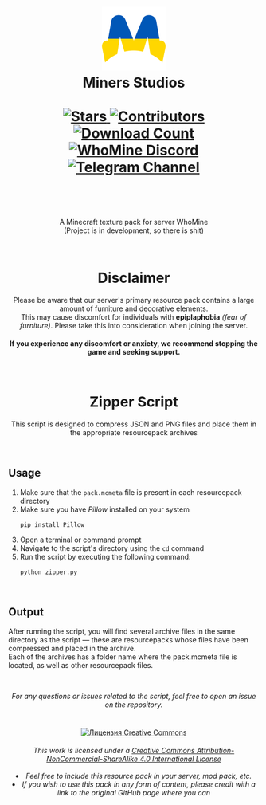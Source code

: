 <!--suppress HtmlDeprecatedAttribute -->
<div align="center">
  <h1>
    <a href="https://minersstudios.com">
      <img alt="MinersStudios" src="https://raw.githubusercontent.com/MinersStudios/.github/main/assets/logos/logo_ua.svg" width="128">
    </a>
    <br>
    Miners Studios
    <br><br>
    <div>
      <a href="https://github.com/MinersStudios/MSTextures/stargazers">
        <picture>
          <source media="(prefers-color-scheme: light)" srcset="https://img.shields.io/github/stars/MinersStudios/MSTextures?style=for-the-badge&color=f9ebbf&labelColor=fcf6e4">
          <img alt="Stars" src="https://img.shields.io/github/stars/MinersStudios/MSTextures?style=for-the-badge&color=f9ebbf&labelColor=302d41">
        </picture>
      </a>
      <a href="https://github.com/MinersStudios/MSTextures/contributors">
        <picture>
          <source media="(prefers-color-scheme: light)" srcset="https://img.shields.io/github/contributors/MinersStudios/MSTextures?style=for-the-badge&color=d5c3f0&labelColor=ECE3F9">
          <img alt="Contributors" src="https://img.shields.io/github/contributors/MinersStudios/MSTextures?style=for-the-badge&color=d5c3f0&labelColor=302d41">
        </picture>
      </a>
      <a href="#">
        <picture>
          <source media="(prefers-color-scheme: light)" srcset="https://img.shields.io/github/downloads/MinersStudios/MSTextures/total?style=for-the-badge&color=b0e99e&labelColor=e1f9d9">
          <img alt="Download Count" src="https://img.shields.io/github/downloads/MinersStudios/MSTextures/total?style=for-the-badge&color=b0e99e&labelColor=302d41">
        </picture>
      </a>
      <br>
      <a href="https://whomine.net/discord">
        <picture>
          <source media="(prefers-color-scheme: light)" srcset="https://img.shields.io/discord/928575868643733535?style=for-the-badge&label=WhoMine&logo=discord&color=c9cbff&logoColor=363636&labelColor=e8e9ff">
          <img alt="WhoMine Discord" src="https://img.shields.io/discord/928575868643733535?style=for-the-badge&label=WhoMine&logo=discord&color=c9cbff&logoColor=d9e0ee&labelColor=302d41">
        </picture>
      </a>
      <a href="https://whomine.net/telegram">
        <picture>
          <source media="(prefers-color-scheme: light)" srcset="https://img.shields.io/badge/telegram-black?style=for-the-badge&logo=telegram&color=c9cbff&logoColor=363636&labelColor=e8e9ff">
          <img alt="Telegram Channel" src="https://img.shields.io/badge/telegram-black?style=for-the-badge&logo=telegram&color=c9cbff&logoColor=d9e0ee&labelColor=302d41">
        </picture>
      </a>
    </div>
    <br>
  </h1>
  <br>
  <p>
    A Minecraft texture pack for server WhoMine<br>
    (Project is in development, so there is shit)
  </p>
  <br>
  <h1>Disclaimer</h1>
  <p>
     Please be aware that our server's primary resource pack contains a large amount of furniture and decorative elements.<br> 
     This may cause discomfort for individuals with <b>epiplaphobia</b> <i>(fear of furniture)</i>. Please take this into consideration when joining the server.<br>
     <h4>If you experience any discomfort or anxiety, we recommend stopping the game and seeking support.</h4>
  </p>
  <br>
  <h1>Zipper Script</h1>
  <p>This script is designed to compress JSON and PNG files and place them in the appropriate resourcepack archives</p>
  <div align="left">
    <br>
    <h2>Usage</h2>
    <ol>
        <li>Make sure that the <code>pack.mcmeta</code> file is present in each resourcepack directory</li>
        <li>
            Make sure you have <i>Pillow</i> installed on your system
            <pre><code>pip install Pillow</code></pre>
        </li>
        <li>Open a terminal or command prompt</li>
        <li>Navigate to the script's directory using the <code>cd</code> command</li>
        <li>
          Run the script by executing the following command:
          <pre><code>python zipper.py</code></pre>
        </li>
    </ol>
    <br>
    <h2>Output</h2>
    <p>
       After running the script, you will find several archive files in the same directory as the script — these are resourcepacks whose files have been compressed and placed in the archive.<br>
       Each of the archives has a folder name where the pack.mcmeta file is located, as well as other resourcepack files.
    </p>
    <br>
  </div>
  <p><i>For any questions or issues related to the script, feel free to open an issue on the repository.</i></p> 
  <h1></h1>
  <a rel="license" target="_blank" href="https://creativecommons.org/licenses/by-nc-sa/4.0/">
    <img alt="Лицензия Creative Commons" src="https://i.creativecommons.org/l/by-nc-sa/4.0/88x31.png" />
  </a>
  <h6>
    This work is licensed under a <a rel="license" href="https://creativecommons.org/licenses/by-nc-sa/4.0/">Creative Commons Attribution-NonCommercial-ShareAlike 4.0 International License</a>
    <br><br>
    <li>Feel free to include this resource pack in your server, mod pack, etc.</li>
    <li>If you wish to use this pack in any form of content, please credit with a link to the original GitHub page where you can</li>
  </h6>
</div>
